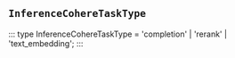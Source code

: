 ## `InferenceCohereTaskType`
:::
type InferenceCohereTaskType = 'completion' | 'rerank' | 'text_embedding';
:::
